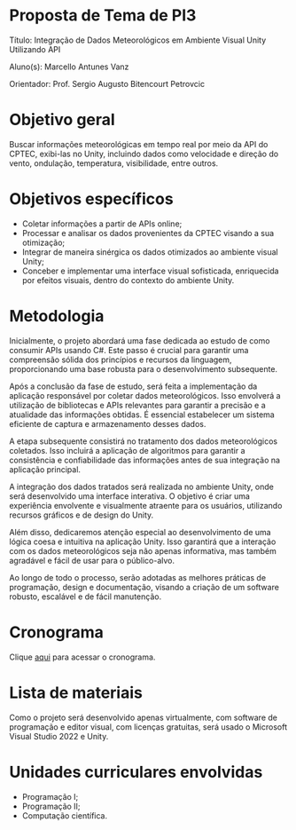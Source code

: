 
# Proposta de Tema de PI3
Título: Integração de Dados Meteorológicos em Ambiente Visual Unity Utilizando API

Aluno(s): Marcello Antunes Vanz

Orientador: Prof. Sergio Augusto Bitencourt Petrovcic

# Objetivo geral
Buscar informações meteorológicas em tempo real por meio da API do CPTEC, exibi-las no Unity, incluindo dados como velocidade e direção do vento, ondulação, temperatura, visibilidade, entre outros.

# Objetivos específicos

- Coletar informações a partir de APIs online;
- Processar e analisar os dados provenientes da CPTEC visando a sua otimização;
- Integrar de maneira sinérgica os dados otimizados ao ambiente visual Unity;
- Conceber e implementar uma interface visual sofisticada, enriquecida por efeitos visuais, dentro do contexto do ambiente Unity.


# Metodologia
Inicialmente, o projeto abordará uma fase dedicada ao estudo de como consumir APIs usando C#. Este passo é crucial para garantir uma compreensão sólida dos princípios e recursos da linguagem, proporcionando uma base robusta para o desenvolvimento subsequente.

Após a conclusão da fase de estudo, será feita a implementação da aplicação responsável por coletar dados meteorológicos. Isso envolverá a utilização de bibliotecas e APIs relevantes para garantir a precisão e a atualidade das informações obtidas. É essencial estabelecer um sistema eficiente de captura e armazenamento desses dados.

A etapa subsequente consistirá no tratamento dos dados meteorológicos coletados. Isso incluirá a aplicação de algoritmos para garantir a consistência e confiabilidade das informações antes de sua integração na aplicação principal.

A integração dos dados tratados será realizada no ambiente Unity, onde será desenvolvido uma interface interativa. O objetivo é criar uma experiência envolvente e visualmente atraente para os usuários, utilizando recursos gráficos e de design do Unity.

Além disso, dedicaremos atenção especial ao desenvolvimento de uma lógica coesa e intuitiva na aplicação Unity. Isso garantirá que a interação com os dados meteorológicos seja não apenas informativa, mas também agradável e fácil de usar para o público-alvo.

Ao longo de todo o processo, serão adotadas as melhores práticas de programação, design e documentação, visando a criação de um software robusto, escalável e de fácil manutenção.


# Cronograma

Clique [aqui](https://github.com/users/V4nz05/projects/1) para acessar o cronograma.

# Lista de materiais
Como o projeto será desenvolvido apenas virtualmente, com software de programação e editor visual, com licenças gratuitas, será usado o Microsoft Visual Studio 2022 e Unity.

# Unidades curriculares envolvidas

- Programação I;
- Programação II;
- Computação científica.

